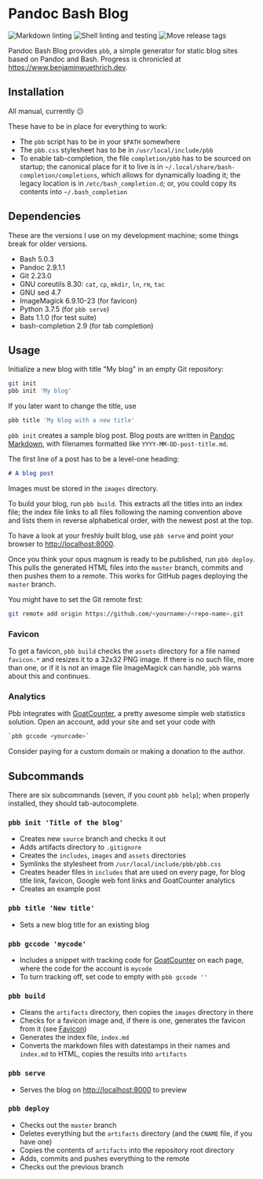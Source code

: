 # Pandoc Bash Blog

![Markdown linting](https://github.com/bewuethr/pandoc-bash-blog/workflows/Markdown%20linting/badge.svg)
![Shell linting and testing](https://github.com/bewuethr/pandoc-bash-blog/workflows/Shell%20linting%20and%20testing/badge.svg)
![Move release tags](https://github.com/bewuethr/pandoc-bash-blog/workflows/Move%20release%20tags/badge.svg)

Pandoc Bash Blog provides `pbb`, a simple generator for static blog sites based
on Pandoc and Bash. Progress is chronicled at
<https://www.benjaminwuethrich.dev>.

## Installation

All manual, currently :confused:

These have to be in place for everything to work:

- The `pbb` script has to be in your `$PATH` somewhere
- The `pbb.css` stylesheet has to be in `/usr/local/include/pbb`
- To enable tab-completion, the file `completion/pbb` has to be sourced on
  startup; the canonical place for it to live is in
  `~/.local/share/bash-completion/completions`, which allows for dynamically
  loading it; the legacy location is in `/etc/bash_completion.d`; or, you could
  copy its contents into `~/.bash_completion`

## Dependencies

These are the versions I use on my development machine; some things break for
older versions.

- Bash 5.0.3
- Pandoc 2.9.1.1
- Git 2.23.0
- GNU coreutils 8.30: `cat`, `cp`, `mkdir`, `ln`, `rm`, `tac`
- GNU sed 4.7
- ImageMagick 6.9.10-23 (for favicon)
- Python 3.7.5 (for `pbb serve`)
- Bats 1.1.0 (for test suite)
- bash-completion 2.9 (for tab completion)

## Usage

Initialize a new blog with title "My blog" in an empty Git repository:

```sh
git init
pbb init 'My blog'
```

If you later want to change the title, use

```sh
pbb title 'My blog with a new title'
```

`pbb init` creates a sample blog post. Blog posts are written in [Pandoc
Markdown], with filenames formatted like `YYYY-MM-DD-post-title.md`.

The first line of a post has to be a level-one heading:

```markdown
# A blog post
```

Images must be stored in the `images` directory.

To build your blog, run `pbb build`. This extracts all the titles into an index
file; the index file links to all files following the naming convention above
and lists them in reverse alphabetical order, with the newest post at the top.

To have a look at your freshly built blog, use `pbb serve` and point your
browser to <http://localhost:8000>.

Once you think your opus magnum is ready to be published, run `pbb deploy`. This
pulls the generated HTML files into the `master` branch, commits  and then
pushes them to a remote. This works for GitHub pages deploying the `master`
branch.

You might have to set the Git remote first:

```sh
git remote add origin https://github.com/<yourname>/<repo-name>.git
```

  [Pandoc Markdown]: https://pandoc.org/MANUAL.html#pandocs-markdown

### Favicon

To get a favicon, `pbb build` checks the `assets` directory for a file named
`favicon.*` and resizes it to a 32x32 PNG image. If there is no such file, more
than one, or if it is not an image file ImageMagick can handle, `pbb` warns
about this and continues.

### Analytics

Pbb integrates with [GoatCounter], a pretty awesome simple web statistics
solution. Open an account, add your site and set your code with

```sh
`pbb gccode <yourcode>`
```

Consider paying for a custom domain or making a donation to the author.

  [GoatCounter]: https://www.goatcounter.com

## Subcommands

There are six subcommands (seven, if you count `pbb help`); when properly
installed, they should tab-autocomplete.

### `pbb init 'Title of the blog'`

- Creates new `source` branch and checks it out
- Adds artifacts directory to `.gitignore`
- Creates the `includes`, `images` and `assets` directories
- Symlinks the stylesheet from `/usr/local/include/pbb/pbb.css`
- Creates header files in `includes` that are used on every page, for blog
  title link, favicon, Google web font links and GoatCounter analytics
- Creates an example post

### `pbb title 'New title'`

- Sets a new blog title for an existing blog

### `pbb gccode 'mycode'`

- Includes a snippet with tracking code for [GoatCounter] on each page, where
  the code for the account is `mycode`
- To turn tracking off, set code to empty with `pbb gccode ''`

### `pbb build`

- Cleans the `artifacts` directory, then copies the `images` directory in there
- Checks for a favicon image and, if there is one, generates the favicon from
  it (see [Favicon](#favicon))
- Generates the index file, `index.md`
- Converts the markdown files with datestamps in their names and `index.md` to
  HTML, copies the results into `artifacts`

### `pbb serve`

- Serves the blog on <http://localhost:8000> to preview

### `pbb deploy`

- Checks out the `master` branch
- Deletes everything but the `artifacts` directory (and the `CNAME` file, if
  you have one)
- Copies the contents of `artifacts` into the repository root directory
- Adds, commits and pushes everything to the remote
- Checks out the previous branch
